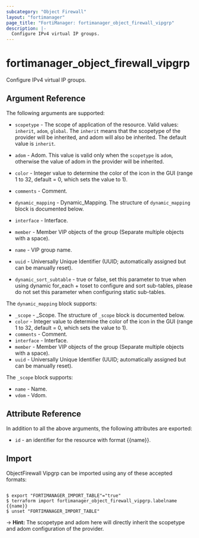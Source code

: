```yaml
---
subcategory: "Object Firewall"
layout: "fortimanager"
page_title: "FortiManager: fortimanager_object_firewall_vipgrp"
description: |-
  Configure IPv4 virtual IP groups.
---
```


# fortimanager_object_firewall_vipgrp
Configure IPv4 virtual IP groups.

## Argument Reference


The following arguments are supported:

* `scopetype` - The scope of application of the resource. Valid values: `inherit`, `adom`, `global`. The `inherit` means that the scopetype of the provider will be inherited, and adom will also be inherited. The default value is `inherit`.
* `adom` - Adom. This value is valid only when the `scopetype` is `adom`, otherwise the value of adom in the provider will be inherited.

* `color` - Integer value to determine the color of the icon in the GUI (range 1 to 32, default = 0, which sets the value to 1).
* `comments` - Comment.
* `dynamic_mapping` - Dynamic_Mapping. The structure of `dynamic_mapping` block is documented below.
* `interface` - Interface.
* `member` - Member VIP objects of the group (Separate multiple objects with a space).
* `name` - VIP group name.
* `uuid` - Universally Unique Identifier (UUID; automatically assigned but can be manually reset).
* `dynamic_sort_subtable` - true or false, set this parameter to true when using dynamic for_each + toset to configure and sort sub-tables, please do not set this parameter when configuring static sub-tables.

The `dynamic_mapping` block supports:

* `_scope` - _Scope. The structure of `_scope` block is documented below.
* `color` - Integer value to determine the color of the icon in the GUI (range 1 to 32, default = 0, which sets the value to 1).
* `comments` - Comment.
* `interface` - Interface.
* `member` - Member VIP objects of the group (Separate multiple objects with a space).
* `uuid` - Universally Unique Identifier (UUID; automatically assigned but can be manually reset).

The `_scope` block supports:

* `name` - Name.
* `vdom` - Vdom.


## Attribute Reference

In addition to all the above arguments, the following attributes are exported:
* `id` - an identifier for the resource with format {{name}}.

## Import

ObjectFirewall Vipgrp can be imported using any of these accepted formats:
```

$ export "FORTIMANAGER_IMPORT_TABLE"="true"
$ terraform import fortimanager_object_firewall_vipgrp.labelname {{name}}
$ unset "FORTIMANAGER_IMPORT_TABLE"
```
-> **Hint:** The scopetype and adom here will directly inherit the scopetype and adom configuration of the provider.
